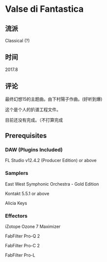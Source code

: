 # Valse di Fantastica

## 流派

Classical (?)

##  时间

2017.8

## 评论

最终幻想15的主题曲。由下村陽子作曲。(好听到爆)

这个是个人的扒谱工程文件。

目前还没有完成。（不打算完成

## Prerequisites

### DAW (Plugins Included)

FL Studio v12.4.2 (Producer Edition) or above

### Samplers

East West Symphonic Orchestra - Gold Edition

Kontakt 5.5.1 or above

Alicia Keys

### Effectors

iZotope Ozone 7 Maximizer

FabFilter Pro-Q 2

FabFilter Pro-C 2

FabFilter Pro-L


